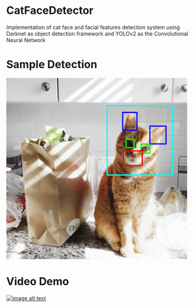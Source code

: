 # CatFaceDetector
Implementation of cat face and facial features detection system using Darknet as object detection framework and YOLOv2 as the Convolutional Neural Network

# Sample Detection
<img src="preview/nemo.jpg" width="480">

# Video Demo
[![image alt text](https://img.youtube.com/vi/pF9N7I6yCwE/0.jpg)](https://www.youtube.com/watch?v=pF9N7I6yCwE)
